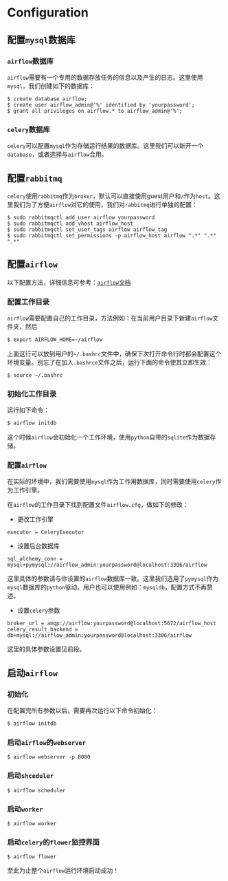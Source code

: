 # Configuration

## 配置``mysql``数据库

### ``airflow``数据库

 ``airflow``需要有一个专用的数据存放任务的信息以及产生的日志。这里使用``mysql``，我们创建如下的数据库：

```
$ create database airflow;
$ create user airflow_admin@'%' identified by 'yourpassword';
$ grant all privileges on airflow.* to airflow_admin@'%';
```

### ``celery``数据库

``celery``可以配置``mysql``作为存储运行结果的数据库。这里我们可以新开一个``database``，或者选择与``airflow``合用。

## 配置``rabbitmq``

``celery``使用``rabbitmq``作为``broker``，默认可以直接使用guest用户和``/``作为``host``。这里我们为了方便``airflow``对它的使用，我们对``rabbitmq``进行单独的配置：

```
$ sudo rabbitmqctl add_user airflow yourpassword
$ sudo rabbitmqctl add_vhost airflow_host
$ sudo rabbitmqctl set_user_tags airflow airflow_tag
$ sudo rabbitmqctl set_permissions -p airflow_host airflow ".*" ".*" ".*"
```

## 配置``airflow``

以下配置方法，详细信息可参考：[``airflow``文档](http://airflow.incubator.apache.org/)

### 配置工作目录

``airflow``需要配置自己的工作目录，方法例如：在当前用户目录下新建``airflow``文件夹，然后

```bash
$ export AIRFLOW_HOME=~/airflow
```

上面这行可以放到用户的``~/.bashrc``文件中，确保下次打开命令行时都会配置这个环境变量。别忘了在加入``.bashrce``文件之后，运行下面的命令使其立即生效：

```
$ source ~/.bashrc
```

### 初始化工作目录

运行如下命令：

```bash
$ airflow initdb
```

这个时候``airflow``会初始化一个工作环境，使用``python``自带的``sqlite``作为数据存储。

### 配置``airflow``

在实际的环境中，我们需要使用``mysql``作为工作用数据库，同时需要使用``celery``作为工作引擎。

在``airflow``的工作目录下找到配置文件``airflow.cfg``，做如下的修改：

* 更改工作引擎

```
executor = CeleryExecutor
```

* 设置后台数据库

```
sql_alchemy_conn = mysql+pymysql://airflow_admin:yourpassword@localhost:3306/airflow
```

这里具体的参数请与你设置的``airflow``数据库一致。这里我们选用了``pymysql``作为``mysql``数据库的``python``驱动。用户也可以使用例如：``mysqldb``，配置方式不再赘述。

* 设置``celery``参数

```
broker_url = amqp://airflow:yourpassword@localhost:5672/airflow_host
celery_result_backend = db+mysql://airflow_admin:yourpassword@localhost:3306/airflow
```

这里的具体参数设置见前段。

## 启动``airflow``

### 初始化

在配置完所有参数以后，需要再次运行以下命令初始化：

```bash
$ airflow initdb
```

### 启动``airflow``的``webserver``

```
$ airflow webserver -p 8080
```

### 启动``shceduler``

```
$ airflow scheduler
```

### 启动``worker``

```
$ airflow worker
```

### 启动``celery``的``flower``监控界面

```
$ airflow flower
```

至此为止整个``airflow``运行环境启动成功！
